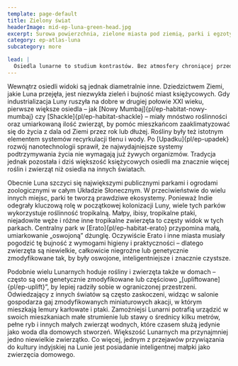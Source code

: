 ```yaml
---
template: page-default
title: Zielony świat
headerImage: mid-ep-luna-green-head.jpg
excerpt: Surowa powierzchnia, zielone miasta pod ziemią, parki i egzotyczne zwierzęta.
category: ep-atlas-luna
subcategory: more

lead: |
  Osiedla lunarne to studium kontrastów. Bez atmosfery chroniącej przed promieniowaniem słonecznym i kosmicznym, zdecydowana większość habitatów na Lunie znajduje się pod powierzchnią, a tylko nieliczne kopuły ochronne i metalowe puszki stoją na powierzchni. Sama powierzchnia Księżyca to niekończąca się, szara pustynia skał, pyłu i kraterów – może ciekawa dla turystów, ale ta nowość szybko przemija. Prawie każdy, kto spędza dużo czasu na powierzchni, nakłada środowisku skórkę AR, by nadać mu dowolny wygląd.
---
```

Wewnątrz osiedli widoki są jednak diametralnie inne. Dziedzictwem Ziemi, jakie Luna przejęła, jest niezwykła zieleń i bujność miast księżycowych. Gdy industrializacja Luny ruszyła na dobre w drugiej połowie XXI wieku, pierwsze większe osiedla – jak [Nowy Mumbaj]{pl/ep-habitat-nowy-mumbaj} czy [Shackle]{pl/ep-habitat-shackle} – miały mnóstwo roślinności oraz umiarkowaną ilość zwierząt, by pomóc mieszkańcom zaaklimatyzować się do życia z dala od Ziemi przez rok lub dłużej. Rośliny były też istotnym elementem systemów recyrkulacji tlenu i wody. Po [Upadku]{pl/ep-upadek} rozwój nanotechnologii sprawił, że najwydajniejsze systemy podtrzymywania życia nie wymagają już żywych organizmów. Tradycja jednak pozostała i dziś większość księżycowych osiedli ma znacznie więcej roślin i zwierząt niż osiedla na innych światach.

Obecnie Luna szczyci się największymi publicznymi parkami i ogrodami zoologicznymi w całym Układzie Słonecznym. W przeciwieństwie do wielu innych miejsc, parki te tworzą prawdziwe ekosystemy. Ponieważ Indie odegrały kluczową rolę w początkowej kolonizacji Luny, wiele tych parków wykorzystuje roślinność tropikalną. Małpy, ibisy, tropikalne ptaki, niejadowite węże i różne inne tropikalne zwierzęta to częsty widok w tych parkach. Centralny park w [Erato]{pl/ep-habitat-erato} przypomina małą, umiarkowanie „oswojoną” dżunglę. Oczywiście Erato i inne miasta musiały pogodzić tę bujność z wymogami higieny i praktyczności – dlatego zwierzęta są niewielkie, całkowicie niegroźne lub genetycznie zmodyfikowane tak, by były oswojone, inteligentniejsze i znacznie czystsze.

Podobnie wielu Lunarnych hoduje rośliny i zwierzęta także w domach – często są one genetycznie zmodyfikowane lub częściowo „[upliftowane]{pl/ep-uplift}”, by lepiej radziły sobie w ograniczonej przestrzeni. Odwiedzający z innych światów są często zaskoczeni, widząc w salonie gospodarza gaj zmodyfikowanych miniaturowych akacji, w którym mieszkają lemury karłowate i ptaki. Zamożniejsi Lunarni potrafią urządzić w swoich mieszkaniach małe strumienie lub stawy o średnicy kilku metrów, pełne ryb i innych małych zwierząt wodnych, które czasem służą jedynie jako woda dla domowych stworzeń. Większość Lunarnych ma przynajmniej jedno niewielkie zwierzątko. Co więcej, jednym z przejawów przywiązania do kultury indyjskiej na Lunie jest posiadanie inteligentnej małpki jako zwierzęcia domowego.
